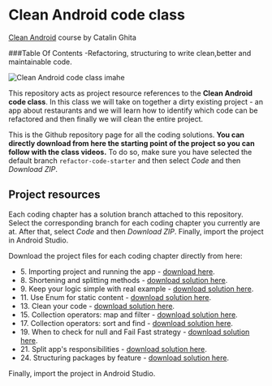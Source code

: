 # Clean Android code class

[Clean Android](https://www.udemy.com/course/write-clean-kotlin-and-android-code/) course by Catalin Ghita

###Table Of Contents 
-Refactoring, structuring to write clean,better and maintainable code.


![Clean Android code class imahe](https://i.imgur.com/fVPzBeW.png)

This repository acts as project resource references to the **Clean Android code class**. 
In this class we will take on together a dirty existing  project - an app about restaurants and we will learn how to identify which code can be refactored and then finally we will clean the entire project.

This is the Github repository page for all the coding solutions. **You can directly download from here the starting point of the project so you can follow with the class videos.**
To do so, make sure you have selected the default branch `refactor-code-starter` and then select *Code* and then *Download ZIP*.

## Project resources

Each coding chapter has a solution branch attached to this repository.
Select the corresponding branch for each coding chapter you currently are at. After that, select *Code* and then *Download ZIP*. Finally, import the project in Android Studio.

Download the project files for each coding chapter directly from here:
* &#8291;5. Importing project and running the app - [download here](https://github.com/catalinghita8/better-android-refactor-code-class/archive/refactor-code-starter.zip).
* &#8291;8. Shortening and splitting methods - [download  solution here](https://github.com/catalinghita8/better-android-refactor-code-class/archive/8-shorthen-split-methods-solution.zip).
* &#8291;9. Keep your logic simple with real example - [download solution here](https://github.com/catalinghita8/better-android-refactor-code-class/archive/9-simple-logic-solution.zip).
* &#8291;11. Use Enum for static content - [download solution here](https://github.com/catalinghita8/better-android-refactor-code-class/archive/11-use-enum-static-content-solution.zip).
* &#8291;13. Clean your code - [download solution here](https://github.com/catalinghita8/better-android-refactor-code-class/archive/13-cleaner-code-solution.zip).
* &#8291;15. Collection operators: map and filter - [download solution here](https://github.com/catalinghita8/better-android-refactor-code-class/archive/15-collection-operators-filter-map-solution.zip).
* &#8291;17. Collection operators: sort and find - [download solution here](https://github.com/catalinghita8/better-android-refactor-code-class/archive/17-collection-operators-sort-find-solution.zip).
* &#8291;19. When to check for null and Fail Fast strategy - [download solution here](https://github.com/catalinghita8/better-android-refactor-code-class/archive/19-null-check-solution.zip).
* &#8291;21. Split app's responsibilities - [download solution here](https://github.com/catalinghita8/better-android-refactor-code-class/archive/21-split-app-responsabilities-solution.zip).
* &#8291;24. Structuring packages by feature - [download solution here](https://github.com/catalinghita8/better-android-refactor-code-class/archive/24-packages-by-feature-solution.zip).

Finally, import the project in Android Studio.
                 
                 
